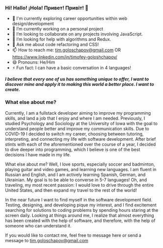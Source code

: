 ### Hi! Hallo! ¡Hola! Привет! Привіт!  👋


- 🔭 I'm currently exploring career opportunities within web design/development
- 🌱 I’m currently working on a personal project
- 👯 I’m looking to collaborate on any projects involving JavaScript.
- 🤔 I’m looking for help with algorithms and Redux.
- 💬 Ask me about code refactoring and CSS!
- 📫 How to reach me: tim.goloschapov@gmail.com OR https://www.linkedin.com/in/timofey-goloshchapov/ 
- 😄 Pronouns: He/Him
- ⚡ Fun fact: I can have a basic conversation in 4 languages!

***I believe that every one of us has something unique to offer, I want to discover mine and apply it to making this world a better place. I want to create.***

### What else about me?

Currently, I am a fullstack developer aiming to improve my programming skills, and land a job that I enjoy and where I am needed. Previously, I studied Psychology and Sociology at the University of Iowa with the goal to understand people better and improve my communication skills. Due to COVID-19 I decided to switch my career, choosing between tutoring, interpreting, and connecting my life with software development. After brief stints with each of the aforementioned over the course of a year, I decided to dive deeper into programming, which I believe is one of the best decisions I have made in my life.

What else about me? Well, I love sports, especially soccer and badminton, playing guitar and video games, and learning new languages. I am fluent in Russian and English, and I am actively learning Spanish, German, and Ukrainian. My goal is to be able to converse in 5-7 languages! Oh, and traveling, my most recent passion: I would love to drive through the entire United States, and then expand my travel to the rest of the world!

In the near future I want to find myself in the software development field. Testing, designing, and developing pique my interest, and I find excitement searching for solutions to coding problems by spending hours staring at the screen daily. Looking at things around me, I realize that almost everything has been created with the help of software, and therefore, with the help of someone who can understand it.

If you would like to contact me, feel free to message here or send a message to tim.goloschapov@gmail.com


